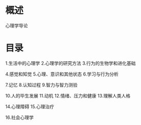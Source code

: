 # 概述
心理学导论
# 目录
1.生活中的心理学
2.心理学的研究方法
3.行为的生物学和进化基础

4.感觉和知觉
5.心理、意识和其他状态
6.学习与行为分析

7.记忆
8.认知过程
9.智力与智力测验

10.人的毕生发展
11.动机
12.情绪、压力和健康
13.理解人类人格

14.心理障碍
15.心理治疗

16.社会心理学
